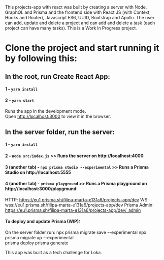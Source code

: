 This projects-app with react was built by creating a server with Node, GraphQL and Prisma and the frontend side with React JS (with Context, Hooks and Router), Javascript ES6, UUID, Bootstrap and Apollo. The user can add, update and delete a project and can add and delete a task (each project can have many tasks). This is a Work In Progress project. 

# Clone the project and start running it by following this:

## In the root, run Create React App:
#### 1 - `yarn install`
#### 2 - `yarn start`
Runs the app in the development mode.\
Open [http://localhost:3000](http://localhost:3000) to view it in the browser.

## In the server folder, run the server: 
#### 1 - `yarn install`
#### 2 - `node src/index.js` >> Runs the server on http://localhost:4000
#### 3 (another tab) - `npx prisma studio --experimental` >> Runs a Prisma Studio on http://localhost:5555
#### 4 (another tab) - `prisma playground` >> Runs a Prisma playground on http://localhost:3000/playground


HTTP:  https://eu1.prisma.sh/filipa-marta-e131a6/projects-app/dev
WS:    wss://eu1.prisma.sh/filipa-marta-e131a6/projects-app/dev
Prisma Admin: https://eu1.prisma.sh/filipa-marta-e131a6/projects-app/dev/_admin


#### To deploy and update Prisma (WIP):
On the server folder run: 
npx prisma migrate save --experimental
npx prisma migrate up --experimental  
prisma deploy 
prisma generate  


This app was built as a tech challenge for Loka.